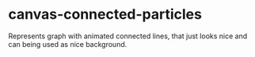 # canvas-connected-particles
Represents graph with animated connected lines, that just looks nice and can being used as nice background.
